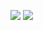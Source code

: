 
![](https://cdn.jsdelivr.net/gh/wangwenjie1314/PicCDN/2024-11-22/1732257063740-6e2494fc1eb7c60e7c4ae0c49f2184e2.jpeg)
![](https://cdn.jsdelivr.net/gh/wangwenjie1314/PicCDN/2024-11-22/1732230895010-image.png)
